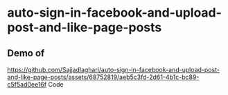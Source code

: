 ﻿# auto-sign-in-facebook-and-upload-post-and-like-page-posts

## Demo of 
https://github.com/Sajjadlaghari/auto-sign-in-facebook-and-upload-post-and-like-page-posts/assets/68752819/aeb5c3fd-2d61-4b1c-bc89-c5f5ad0ee16f
Code
